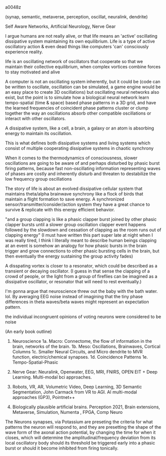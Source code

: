 a0048z

(synap, semantic, metaverse, perception, oscillat, neuralink, dendrite) 

Self Aware Networks, Artificial Neurology, Nerve Gear

I argue humans are not really alive, or that life means an 'active' oscillating dissipative system maintaining its own equilibrium. Life is a type of active oscillatory action & even dead things like computers 'can' consciously experience reality. 

life is an oscillating network of oscillators that cooperate so that we maintain their collective equilibrium, when complex vortices combine forces to stay motivated and alive

A computer is not an oscillating system inherently, but it could be (code can be written to oscillate, oscillation can be simulated, a game engine would be an easy place to create 3D oscillations) but oscillating neural networks also exist, but the point is to simulate how a biological neural network learn tempo-spatial (time & space) based phase patterns in a 3D grid, and have the learned frequencies of coincident phase patterns cluster or clump together the way an oscillations absorb other compatible oscillations or interact with other oscillators.

A dissipative system, like a cell, a brain, a galaxy or an atom is absorbing energy to maintain its oscillation.

This is what defines both dissipative systems and living systems which consist of multiple cooperating dissipative systems in chaotic synchrony

When it comes to the thermodynamics of consciousness, slower oscillations are going to be aware of and perhaps disturbed by phasic burst firing patterns, because fast non-oscillating information representing waves of phases are costly and inherently disturb and threaten to destabilize the low frequency group oscillations

The story of life is about an evolved dissipative cellular system that maintains theta/alpha brainwave synchrony like a flock of birds that maintain a flight formation to save energy. A synchronized sensor/transmitter/consider/action system they have a great chance to survive & replicate with this energy efficient behavior.

"and a group clapping is like a phasic clapper burst joined by other phasic clapper bursts until a slower group oscillation clapper event happens followed by the slowdown and cessation of clapping as the room runs out of clapping energy" (I must have written this part super late at night when I was really tired, I think I literally meant to describe human beings clapping at an event is somehow an analogy for how phasic bursts in the brain trigger and grow connections to other phasic bursting cells in the brain, but then eventually the energy sustaining the group activity fades)

A disspating vortex is closer to a resonator, which could be described as a transient or decaying oscillator. (I guess in that sense the clapping of a crowd of people, or the light from a group of fireflies can be imagined as a dissipative oscillator, or resonator that will need to rest eventually.)

I'm gonna argue that neuroscience threw out the baby with the bath water. lol. By averaging EEG noise instead of imagining that the tiny phase differences in theta waves/beta waves might represent an expectation pattern.

the individual incongruent opinions of voting neurons were considered to be noise

(An early book outline)
1. Neuroscience
	1a. Macro: Connectome, the flow of information in the brain, networks of the brain.
	1b. Meso: Oscillations, Brainwaves, Cortical Columns
	1c. Smaller Neural Circuits, and Micro dendrite to MVR function, electric/chemical synapses.
	1d. Coincidence Patterns
	1e. Tempo-Spatial-Phasic

2. Nerve Gear: Neuralink, Openwater, EEG, MRI, FNIRS, OPEN EIT + Deep Learning. Multi-modal bci approaches.

3. Robots, VR, AR, Volumetric Video, Deep Learning, 3D Semantic Segmentation, John Carmack from VR to AGI. AI multi-modal approaches (GP3), Pointnet++

4. Biologically plausible artificial brains. Perception 2021, Brain extensions, Metaverse, Simulation, Numenta , FPGA, Comp Neuro

The Neurons synapses, via Potassium are preseting the criteria for what patterns the neuron will respond to, and they are presetting the shape of the wave form of the axonal action potential, by changing the time for when it closes, which will determine the amplitudinal/frequency deviation from its local oscillatory body should its threshold be triggered early into a phasic burst or should it become inhibited from firing tonically.
